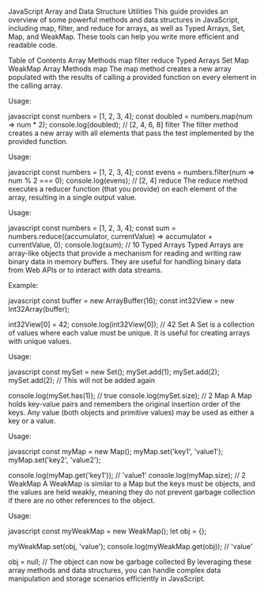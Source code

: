 JavaScript Array and Data Structure Utilities
This guide provides an overview of some powerful methods and data structures in JavaScript, including map, filter, and reduce for arrays, as well as Typed Arrays, Set, Map, and WeakMap. These tools can help you write more efficient and readable code.

Table of Contents
Array Methods
map
filter
reduce
Typed Arrays
Set
Map
WeakMap
Array Methods
map
The map method creates a new array populated with the results of calling a provided function on every element in the calling array.

Usage:

javascript
const numbers = [1, 2, 3, 4];
const doubled = numbers.map(num => num * 2);
console.log(doubled); // [2, 4, 6, 8]
filter
The filter method creates a new array with all elements that pass the test implemented by the provided function.

Usage:

javascript
const numbers = [1, 2, 3, 4];
const evens = numbers.filter(num => num % 2 === 0);
console.log(evens); // [2, 4]
reduce
The reduce method executes a reducer function (that you provide) on each element of the array, resulting in a single output value.

Usage:

javascript
const numbers = [1, 2, 3, 4];
const sum = numbers.reduce((accumulator, currentValue) => accumulator + currentValue, 0);
console.log(sum); // 10
Typed Arrays
Typed Arrays are array-like objects that provide a mechanism for reading and writing raw binary data in memory buffers. They are useful for handling binary data from Web APIs or to interact with data streams.

Example:

javascript
const buffer = new ArrayBuffer(16);
const int32View = new Int32Array(buffer);

int32View[0] = 42;
console.log(int32View[0]); // 42
Set
A Set is a collection of values where each value must be unique. It is useful for creating arrays with unique values.

Usage:

javascript
const mySet = new Set();
mySet.add(1);
mySet.add(2);
mySet.add(2); // This will not be added again

console.log(mySet.has(1)); // true
console.log(mySet.size); // 2
Map
A Map holds key-value pairs and remembers the original insertion order of the keys. Any value (both objects and primitive values) may be used as either a key or a value.

Usage:

javascript
const myMap = new Map();
myMap.set('key1', 'value1');
myMap.set('key2', 'value2');

console.log(myMap.get('key1')); // 'value1'
console.log(myMap.size); // 2
WeakMap
A WeakMap is similar to a Map but the keys must be objects, and the values are held weakly, meaning they do not prevent garbage collection if there are no other references to the object.

Usage:

javascript
const myWeakMap = new WeakMap();
let obj = {};

myWeakMap.set(obj, 'value');
console.log(myWeakMap.get(obj)); // 'value'

obj = null; // The object can now be garbage collected
By leveraging these array methods and data structures, you can handle complex data manipulation and storage scenarios efficiently in JavaScript.